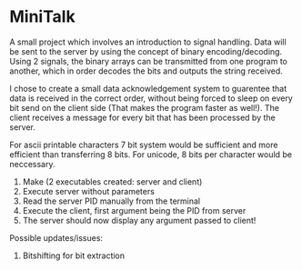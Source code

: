 # MiniTalk
A small project which involves an introduction to signal handling.
Data will be sent to the server by using the concept of binary encoding/decoding. Using 2 signals, the binary arrays can be transmitted from one program to another, which in order decodes the bits and outputs the string received.

I chose to create a small data acknowledgement system to guarentee that data is received in the correct order, without being forced to sleep on every bit send on the client side (That makes the program faster as well!). The client receives a message for every bit that has been processed by the server.

For ascii printable characters 7 bit system would be sufficient and more efficient than transferring 8 bits. For unicode, 8 bits per character would be neccessary.

1. Make (2 executables created: server and client)
2. Execute server without parameters
3. Read the server PID manually from the terminal
4. Execute the client, first argument being the PID from server
5. The server should now display any argument passed to client!

Possible updates/issues:
1. Bitshifting for bit extraction

